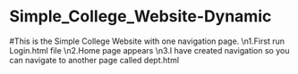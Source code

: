 # Simple_College_Website-Dynamic
#This is the Simple College Website with one navigation page.
\n1.First run Login.html file
\n2.Home page appears
\n3.I have created navigation so you can navigate to another page called dept.html
